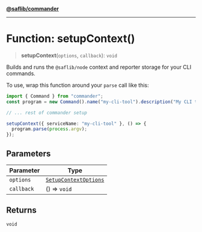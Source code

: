 [**@saflib/commander**](../index.md)

---

# Function: setupContext()

> **setupContext**(`options`, `callback`): `void`

Builds and runs the `@saflib/node` context and reporter storage for your CLI commands.

To use, wrap this function around your `parse` call like this:

```ts
import { Command } from "commander";
const program = new Command().name("my-cli-tool").description("My CLI tool");

// ... rest of commander setup

setupContext({ serviceName: "my-cli-tool" }, () => {
  program.parse(process.argv);
});
```

## Parameters

| Parameter  | Type                                                          |
| ---------- | ------------------------------------------------------------- |
| `options`  | [`SetupContextOptions`](../interfaces/SetupContextOptions.md) |
| `callback` | () => `void`                                                  |

## Returns

`void`
